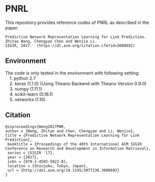 # PNRL
This repository provides reference codes of PNRL as described in the paper:

    Predictive Network Representation Learning for Link Prediction.
    Zhitao Wang, Chengyao Chen and Wenjie Li.
    SIGIR, 2017.  (https://dl.acm.org/citation.cfm?id=3080692)

## Environment
The code is only tested in the environment with following setting:  
&emsp;1. python 2.7  
&emsp;2. keras (1.1.0) (Using Theano Backend with Theano Version 0.9.0)  
&emsp;3. numpy (1.11.1)  
&emsp;4. scikit-learn (0.16.1)  
&emsp;5. networkx (1.10)  

## Citation
    @inproceedings{Wang2017PNR,
    author = {Wang, Zhitao and Chen, Chengyao and Li, Wenjie},
    title = {Predictive Network Representation Learning for Link Prediction},
     booktitle = {Proceedings of the 40th International ACM SIGIR Conference on Research and Development in Information Retrieval},
     series = {SIGIR '17},
     year = {2017},
     isbn = {978-1-4503-5022-8},
     location = {Shinjuku, Tokyo, Japan},
     url = {http://doi.acm.org/10.1145/3077136.3080692}
    } 

  
